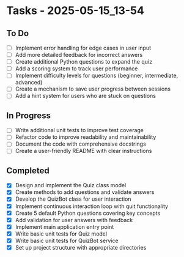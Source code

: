 # Tasks - 2025-05-15_13-54

## To Do

- [ ] Implement error handling for edge cases in user input
- [ ] Add more detailed feedback for incorrect answers
- [ ] Create additional Python questions to expand the quiz
- [ ] Add a scoring system to track user performance
- [ ] Implement difficulty levels for questions (beginner, intermediate, advanced)
- [ ] Create a mechanism to save user progress between sessions
- [ ] Add a hint system for users who are stuck on questions

## In Progress

- [ ] Write additional unit tests to improve test coverage
- [ ] Refactor code to improve readability and maintainability
- [ ] Document the code with comprehensive docstrings
- [ ] Create a user-friendly README with clear instructions

## Completed

- [x] Design and implement the Quiz class model
- [x] Create methods to add questions and validate answers
- [x] Develop the QuizBot class for user interaction
- [x] Implement continuous interaction loop with quit functionality
- [x] Create 5 default Python questions covering key concepts
- [x] Add validation for user answers with feedback
- [x] Implement main application entry point
- [x] Write basic unit tests for Quiz model
- [x] Write basic unit tests for QuizBot service
- [x] Set up project structure with appropriate directories
